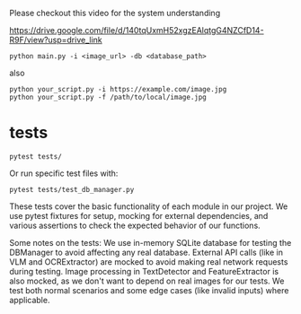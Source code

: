 Please checkout this video for the system understanding 

https://drive.google.com/file/d/140tqUxmH52xgzEAlqtgG4NZCfD14-R9F/view?usp=drive_link

```
python main.py -i <image_url> -db <database_path>

```
also 
```
python your_script.py -i https://example.com/image.jpg
python your_script.py -f /path/to/local/image.jpg
```

# tests


```
pytest tests/
```

Or run specific test files with:

```
pytest tests/test_db_manager.py
```

These tests cover the basic functionality of each module in our project. We use pytest fixtures for setup, mocking for external dependencies, and various assertions to check the expected behavior of our functions.

Some notes on the tests:
We use in-memory SQLite database for testing the DBManager to avoid affecting any real database.
External API calls (like in VLM and OCRExtractor) are mocked to avoid making real network requests during testing.
Image processing in TextDetector and FeatureExtractor is also mocked, as we don't want to depend on real images for our tests.
We test both normal scenarios and some edge cases (like invalid inputs) where applicable.
